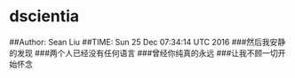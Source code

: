 # dscientia
##Author: Sean Liu
##TIME: Sun 25 Dec 07:34:14 UTC 2016
###然后我安静的发现
###两个人已经没有任何语言
###曾经你纯真的永远
###让我不顾一切开始怀念
